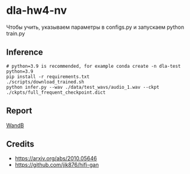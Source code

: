 # dla-hw4-nv

Чтобы учить, указываем параметры в configs.py и запускаем python train.py

## Inference
```
# python=3.9 is recommended, for example conda create -n dla-test python=3.9
pip install -r requirements.txt
./scripts/download_trained.sh
python infer.py --wav ./data/test_wavs/audio_1.wav --ckpt ./ckpts/full_frequent_checkpoint.dict
```

## Report 
[WandB](https://wandb.ai/danwallgun/hifi-gan/reports/DLA-HW4-NV-Report--VmlldzozMTk3MTI5)

## Credits
- https://arxiv.org/abs/2010.05646
- https://github.com/jik876/hifi-gan